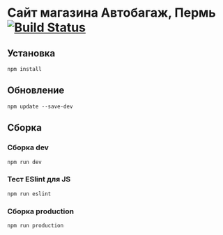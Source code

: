 # Сайт магазина Автобагаж, Пермь [![Build Status](https://travis-ci.org/igoldyrev/autobagaz.svg?branch=master)](https://travis-ci.org/igoldyrev/autobagaz)
## Установка 
```
npm install
```
## Обновление
```
npm update --save-dev
```
## Сборка
### Сборка dev 
```
npm run dev
```
### Тест ESlint для JS
```
npm run eslint
```
### Сборка production
```
npm run production
```

